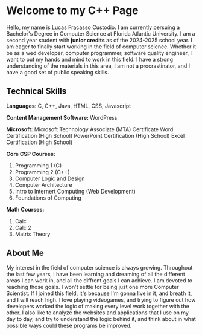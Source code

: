 # Welcome to my C++ Page

Hello, my name is Lucas Fracasso Custodio. I am currently persuing a Bachelor's Degree in Computer Science at Florida Atlantic University. I am a second year student with **junior credits** as of the 2024-2025 school year. I am eager to finally start working in the field of computer science. Whether it be as a wed developer, computer programmer, software quality engineer, I want to put my hands and mind to work in this field. I have a strong understanding of the materials in this area, I am not a procrastinator, and I have a good set of public speaking skills.

## Technical Skills

**Languages**:
C, C++, Java, HTML, CSS, Javascript

**Content Management Software:**
WordPress

**Microsoft:**
Microsoft Technology Associate (MTA) Certificate
Word Certification (High School)
PowerPoint Certification (High School)
Excel Certification (High School)

**Core CSP Courses:**
1. Programming 1 (C)
2. Programming 2 (C++)
3. Computer Logic and Design
4. Computer Architecture
5. Intro to Internert Computing (Web Development)
6. Foundations of Computing

**Math Courses:**
1. Calc
2. Calc 2
3. Matrix Theory

## About Me
My interest in the field of computer science is always growing. Throughout the last few years, I have been learning and dreaming of all the different areas I can work in, and all the diffrent goals I can achieve. I am devoted to reaching those goals. I won't settle for being just one more Computer Scientist. If I joined this field, it's because I'm gonna live in it, and breath it, and I will reach high. I love playing videogames, and trying to figure out how developers worked the logic of making every level work together with the other. I also like to analyze the websites and applications that I use on my day to day, and try to understand the logic behind it, and think about in what possible ways could these programs be improved.
